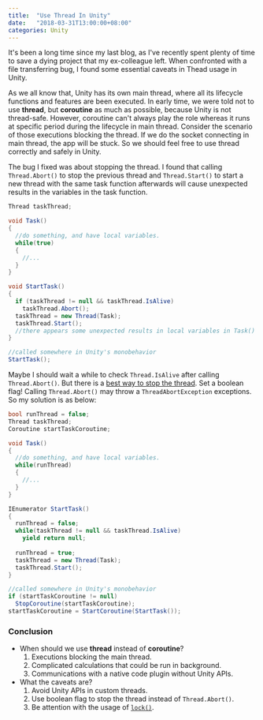 ```yaml
---
title:  "Use Thread In Unity"
date:   "2018-03-31T13:00:00+08:00"
categories: Unity
---
```




It's been a long time since my last blog, as I've recently spent plenty of time to save a dying project that my ex-colleague left. When confronted with a file transferring bug, I found some essential caveats in Thead usage in Unity. 

As we all know that, Unity has its own main thread, where all its lifecycle functions and features are been executed. In early time, we were told not to use **thread**, but **coroutine** as much as possible, because Unity is not thread-safe. However, coroutine can't always play the role whereas it runs at specific period during the lifecycle in main thread. Consider the scenario of those executions blocking the thread. If we do the socket connecting in main thread, the app will be stuck. So we should feel free to use thread correctly and safely in Unity.

The bug I fixed was about stopping the thread. I found that calling `Thread.Abort()` to stop the previous thread and `Thread.Start()` to start a new thread with the same task function afterwards will cause unexpected results in the variables in the task function. 

```c#
Thread taskThread;

void Task()
{
  //do something, and have local variables.
  while(true)
  {
    //...
  }
}

void StartTask()
{
  if (taskThread != null && taskThread.IsAlive)
	taskThread.Abort();
  taskThread = new Thread(Task);
  taskThread.Start();
  //there appears some unexpected results in local variables in Task()
}

//called somewhere in Unity's monobehavior
StartTask();
```

Maybe I should wait a while to check `Thread.IsAlive` after calling `Thread.Abort()`. But there is a [best way to stop the thread](https://social.msdn.microsoft.com/Forums/en-US/e3e443e1-09a0-435a-8124-6fc19d9bd759/best-way-to-stop-a-thread?forum=csharpgeneral). Set a boolean flag! Calling `Thread.Abort()` may throw a `ThreadAbortException` exceptions. So my solution is as below:

```c#
bool runThread = false;
Thread taskThread;
Coroutine startTaskCoroutine;

void Task()
{
  //do something, and have local variables.
  while(runThread)
  {
    //...
  }
}

IEnumerator StartTask()
{
  runThread = false;
  while(taskThread != null && taskThread.IsAlive)
  	yield return null;
  
  runThread = true;
  taskThread = new Thread(Task);
  taskThread.Start();
}

//called somewhere in Unity's monobehavior
if (startTaskCoroutine != null)
  StopCoroutine(startTaskCoroutine);
startTaskCoroutine = StartCoroutine(StartTask());
```



### Conclusion

* When should we use **thread** instead of **coroutine**?
  1. Executions blocking the main thread.
  2. Complicated calculations that could be run in background.
  3. Communications with a native code plugin without Unity APIs.
* What the caveats are?
  1. Avoid Unity APIs in custom threads.
  2. Use boolean flag to stop the thread instead of `Thread.Abort()`.
  3. Be attention with the usage of [`lock()`](https://www.cnblogs.com/lionwang/p/4643706.html).